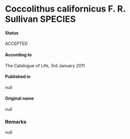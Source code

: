 Coccolithus californicus F. R. Sullivan SPECIES
=======

#### Status
ACCEPTED

#### According to
The Catalogue of Life, 3rd January 2011

#### Published in
null

#### Original name
null

### Remarks
null